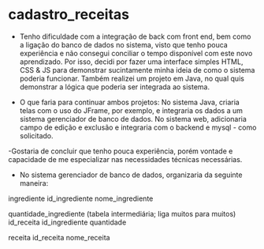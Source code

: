 # cadastro_receitas

- Tenho dificuldade com a integração de back com front end, bem como a ligação do banco de dados no sistema, visto que tenho pouca experiência e não consegui conciliar o tempo disponível com este novo aprendizado. Por isso, decidi por fazer uma interface simples HTML, CSS & JS para demonstrar sucintamente minha ideia de como o sistema poderia funcionar. Também realizei um projeto em Java, no qual quis demonstrar a lógica que poderia ser integrada ao sistema.

- O que faria para continuar ambos projetos:
No sistema Java, criaria telas com o uso do JFrame, por exemplo, e integraria os dados a um sistema gerenciador de banco de dados.
No sistema web, adicionaria campo de edição e exclusão e integraria com o backend e mysql - como solicitado.

-Gostaria de concluir que tenho pouca experiência, porém vontade e capacidade de me especializar nas necessidades técnicas necessárias.

- No sistema gerenciador de banco de dados, organizaria da seguinte maneira:

ingrediente
	id_ingrediente
	nome_ingrediente

quantidade_ingrediente (tabela intermediária; liga muitos para muitos)
	id_receita
	id_ingrediente
	quantidade

receita
	id_receita
	nome_receita
